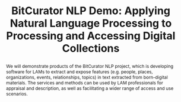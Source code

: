 ---
abstract: 'We will demonstrate products of the BitCurator NLP project, which is developing
  software for LAMs to extract and expose features (e.g. people, places, organizations,
  events, relationships, topics) in text extracted from born-digital materials. The
  services and methods can be used by LAM professionals for appraisal and description,
  as well as facilitating a wider range of access and use scenarios.

  '
creators:
- Woods, Kam
- Lee, Christopher
date: null
document_url: https://services.phaidra.univie.ac.at/api/object/o:931140/download
grand_parent: iPRES
institutions: []
keywords:
- kyoto
- demo
landing_page_url: https://phaidra.univie.ac.at/o:931140
language: eng
layout: publication
license: CC BY-SA 4.0 International
notes_url: null
parent: iPRES 2017
presentation_url: null
size: 109586
source_name: iPRES
title: 'BitCurator NLP Demo: Applying Natural Language Processing to Processing and
  Accessing Digital Collections'
type: paper
year: 2017
---
